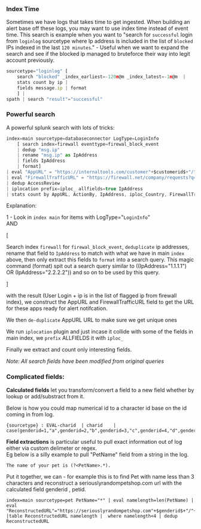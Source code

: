 ### Index Time

Sometimes we have logs that takes time to get ingested. When building an alert base off these logs, you may want to use index time instead of event time.
This search is example when you want to "search for `successful` login from `loginlog` sourcetype where Ip address is included in the list of `blocked` IPs indexed in the last `120 minutes`." - Useful when we want to expand the search and see if the blocked ip managed to bruteforce their way into legit account previously.

```Javascript
sourcetype="loginlog" [ 
    search "blocked" _index_earliest=-120m@m _index_latest=-1m@m  | 
    stats count by ip | 
    fields message.ip | format 
    ] | 
spath | search "result"="successful"
```

### Powerful search
A powerful splunk search with lots of tricks:

```Javascript
index=main sourcetype=databaseconnector LogType=LoginInfo 
    [ search index=firewall eventtype=firewal_block_event 
    | dedup "msg.ip" 
    | rename "msg.ip" as IpAddress 
    | fields IpAddress 
    | format] 
| eval "AppURL" = "https://internaltools.com/customer"+$customerid$+"/"+$userid$ 
| eval "FirewallTrafficURL" = "https://firewall.net/company/requests?q=from%3A-1h+ip%3A"+$IpAddress$
| dedup AccessReview 
| iplocation prefix=iploc_ allfields=true IpAddress 
| stats count by AppURL, ActionBy, IpAddress, iploc_Country, FirewallTrafficURL
```
Explanation:

1 - Look in `index main` for items with LogType="`LoginInfo`"  
AND

[ 

Search index `firewall` for `firewal_block_event`, `deduplicate` ip addresses, rename that field to `IpAddress` to match with what we have in main `index` above, then only extract this fields to `format` into a search query. This magic command (format) spit out a search query similar to ((IpAddress="1.1.1.1") OR (IpAddress="2.2.2.2")) and so on to be used by this query. 

]

with the result (User Login + ip is in the list of flagged ip from firewall index), we construct the AppURL and FirewallTrafficURL field to get the URL for these apps ready for alert notifcation.

We then `de-duplicate` AppURL URL to make sure we get unique ones

We run `iplocation` plugin and just incase it collide with some of the fields in main index, we `prefix` ALLFIELDS it with `iploc_` 

Finally we extract and count only interesting fields.


*Note: All search fields have been modified from original queries*

### Complicated fields:

**Calculated fields** let you transform/convert a field to a new field whether by lookup or add/substract from it.

Below is how you could map numerical id to a character id base on the id coming in from log.

```
{sourcetype} : EVAL-charid	| charid	| case(genderid=1,"a",genderid=2,"b",genderid=3,"c",genderid=4,"d",genderid=5,"e",genderid=6,"f",genderid=7,"g")
```

**Field extractions** is particular useful to pull exact information out of log either via custom delimeter or regex.  
Eg below is a silly example to pull "PetName" field from a string in the log.
```
The name of your pet is (?<PetName>.*).
```

Put it together, we can - for example this is to find Pet with name less than 3 characters and reconstruct a seriouslyrandompetshop.com url with the calculated field genderid , petid.

```
index=main sourcetype=pet PetName="*" | eval namelength=len(PetName) | eval "ReconstructedURL"="https://seriouslyrandompetshop.com"+$genderid$+"/"+$petid$ |table ReconstructedURL namelength |  where namelength<4 | dedup ReconstructedURL

```
